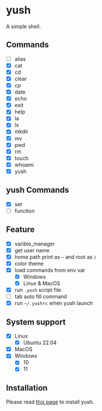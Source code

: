 # yush

A simple shell.  

## Commands

- [ ] alias
- [x] cat
- [x] cd
- [x] clear
- [x] cp
- [x] date
- [x] echo
- [x] exit
- [x] help
- [x] la
- [x] ls
- [x] mkdir
- [x] mv
- [x] pwd
- [x] rm
- [x] touch
- [x] whoami
- [x] yush

## yush Commands

- [x] set
- [ ] function

## Feature

- [x] varible_manager
- [x] get user name
- [x] home path print as `~` and root as `/`
- [x] color theme
- [x] load commands from env var
    - [x] Windows
    - [x] Linux & MacOS
- [x] run `.yush` script file
- [ ] tab auto fill command
- [x] run `~/.yushrc` when yush launch

## System support

- [x] Linux
    - [x] Ubuntu 22.04
- [x] MacOS
- [x] Windows
    - [x] 10
    - [x] 11

## Installation

Please read [this page](./docs/tutorial.md) to install yush.